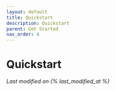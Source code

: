 ```yaml
---
layout: default
title: Quickstart
description: Quickstart
parent: Get Started
nav_order: 4
---
```


# Quickstart
*Last modified on {% last_modified_at %}*